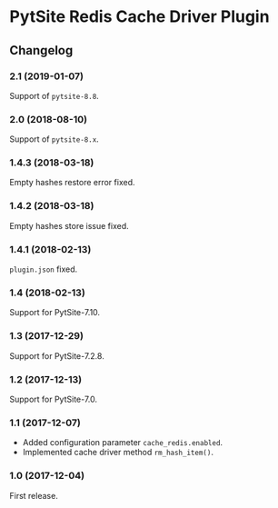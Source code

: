 # PytSite Redis Cache Driver Plugin


## Changelog


### 2.1 (2019-01-07)

Support of `pytsite-8.8`.


### 2.0 (2018-08-10)

Support of `pytsite-8.x`.


### 1.4.3 (2018-03-18)

Empty hashes restore error fixed.


### 1.4.2 (2018-03-18)

Empty hashes store issue fixed.


### 1.4.1 (2018-02-13)

`plugin.json` fixed.


### 1.4 (2018-02-13)

Support for PytSite-7.10.


### 1.3 (2017-12-29)

Support for PytSite-7.2.8.


### 1.2 (2017-12-13)

Support for PytSite-7.0.


### 1.1 (2017-12-07)

- Added configuration parameter `cache_redis.enabled`.
- Implemented cache driver method `rm_hash_item()`.


### 1.0 (2017-12-04)

First release.
